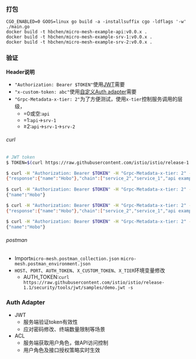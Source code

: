 ### 打包
```
CGO_ENABLED=0 GOOS=linux go build -a -installsuffix cgo -ldflags '-w' ./main.go
docker build -t hbchen/micro-mesh-example-api:v0.0.x .
docker build -t hbchen/micro-mesh-example-srv-1:v0.0.x .
docker build -t hbchen/micro-mesh-example-srv-2:v0.0.x .
```

### 验证

**Header说明**
- `"Authorization: Bearer $TOKEN"`使用[JWT](/deploy/k8s/gateway-jwt.yaml)需要
- `"x-custom-token: abc"`使用[自定义Auth adapter](/examples/adapter/auth)需要
- `"Grpc-Metadata-x-tier: 2"`为了方便测试，使用`x-tier`控制服务调用的层级，
    - =0或空:`api`
    - =1:`api`->`srv-1`
    - ≥2:`api`->`srv-1`->`srv-2`
    
###### curl
        
```bash
# JWT token
$ TOKEN=$(curl https://raw.githubusercontent.com/istio/istio/release-1.1/security/tools/jwt/samples/demo.jwt -s)

$ curl -H "Authorization: Bearer $TOKEN" -H "Grpc-Metadata-x-tier: 2" -X GET http://35.193.180.18/v1/example/call/Hobo
{"response":{"name":"Hobo"},"chain":["service_2","service_1","api example"]}                                          
 
$ curl -H "Authorization: Bearer $TOKEN" -H "Grpc-Metadata-x-tier: 2" -X GET http://35.193.180.18/v1/example/call/responsebody/Hobo
{"name":"Hobo"}

$ curl -H "Authorization: Bearer $TOKEN" -H "Grpc-Metadata-x-tier: 2" -X POST -d '{"name":"Hobo"}' http://35.193.180.18/v1/example/call
{"response":{"name":"Hobo"},"chain":["service_2","service_1","api example"]}

$ curl -H "Authorization: Bearer $TOKEN" -H "Grpc-Metadata-x-tier: 2" -X POST -d '{"name":"Hobo"}' http://35.193.180.18/v1/example/call/responsebody
{"name":"Hobo"}
```

###### postman
- Import`micro-mesh.postman_collection.json` `micro-mesh.postman_environment.json`
- `HOST`、`PORT`、`AUTH_TOKEN`、`X_CUSTOM_TOKEN`、`X_TIER`环境变量修改
    - AUTH_TOKEN:`curl https://raw.githubusercontent.com/istio/istio/release-1.1/security/tools/jwt/samples/demo.jwt -s`

### Auth Adapter
- JWT
    - 服务端验证token有效性
    - 应对密码修改、终端数量限制等场景
- ACL
    - 服务端获取用户角色，做API访问控制
    - 用户角色及接口授权策略实时生效
